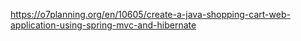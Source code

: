 https://o7planning.org/en/10605/create-a-java-shopping-cart-web-application-using-spring-mvc-and-hibernate
